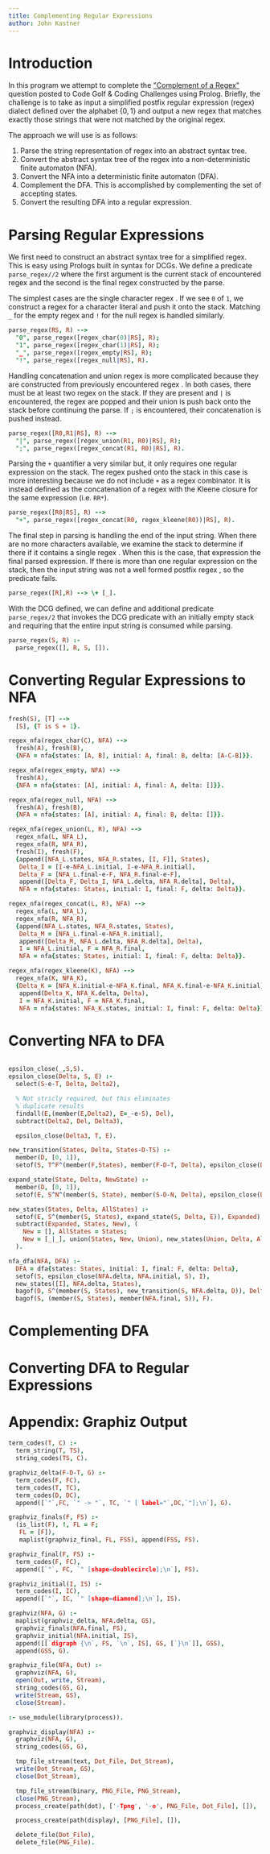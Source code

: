 ```yaml
---
title: Complementing Regular Expressions
author: John Kastner
---
```


# Introduction

In this program we attempt to complete the ["Complement of a Regex"][1]
question posted to Code Golf & Coding Challenges using Prolog. Briefly, the
challenge is to take as input a simplified postfix regular expression (regex)
dialect defined  over the alphabet $\{0,1\}$ and output a new regex that
matches exactly those strings that were not matched by the original regex.

The approach we will use is as follows:

1. Parse the string representation of regex into an abstract syntax tree.
2. Convert the abstract syntax tree of the regex into a non-deterministic
   finite automaton (NFA).
3. Convert the NFA into a deterministic finite automaton (DFA).
4. Complement the DFA. This is accomplished by complementing the set of
   accepting states.
5. Convert the resulting DFA into a regular expression.

# Parsing Regular Expressions

We first need to construct an abstract syntax tree for a simplified regex. This
is easy using Prologs built in syntax for DCGs. We define a predicate
`parse_regex//2` where the first argument is the current stack of encountered
regex and the second is the final regex constructed by the parse.

The simplest cases are the single character regex . If we see `0` of `1`, we
construct a regex for a character literal and push it onto the stack. Matching
`_` for the empty regex and `!` for the null regex is handled similarly.

```{.prolog file=regex.pl}
parse_regex(RS, R) -->
  "0", parse_regex([regex_char(0)|RS], R);
  "1", parse_regex([regex_char(1)|RS], R);
  "_", parse_regex([regex_empty|RS], R);
  "!", parse_regex([regex_null|RS], R).
```

Handling concatenation and union regex is more complicated because they are
constructed from previously encountered regex . In both cases, there must be at
least two regex on the stack. If they are present and `|` is encountered, the
regex are popped and their union is push back onto the stack before continuing
the parse. If `;` is encountered, their concatenation is pushed instead.

```{.prolog file=regex.pl}
parse_regex([R0,R1|RS], R) -->
  "|", parse_regex([regex_union(R1, R0)|RS], R);
  ";", parse_regex([regex_concat(R1, R0)|RS], R).
```

Parsing the `+` quantifier a very similar but, it only requires one regular
expression on the stack. The regex pushed onto the stack in this case is more
interesting because we do not include `+` as a regex combinator. It is instead
defined as the concatenation of a regex with the Kleene closure for the same
expression (i.e. `RR*`).

```{.prolog file=regex.pl}
parse_regex([R0|RS], R) -->
  "+", parse_regex([regex_concat(R0, regex_kleene(R0))|RS], R).
```

The final step in parsing is handling the end of the input string. When there
are no more characters available, we examine the stack to determine if there if
it contains a single regex . When this is the case, that expression the final
parsed expression. If there is more than one regular expression on the stack,
then the input string was not a well formed postfix regex , so the predicate
fails.

```{.prolog file=regex.pl}
parse_regex([R],R) --> \+ [_].
```

With the DCG defined, we can define and additional predicate `parse_regex/2`
that invokes the DCG predicate with an initially empty stack and requiring that
the entire input string is consumed while parsing.

```{.prolog file=regex.pl}
parse_regex(S, R) :-
  parse_regex([], R, S, []).
```

# Converting Regular Expressions to NFA

```{.prolog file=regex.pl}
fresh(S), [T] -->
  [S], {T is S + 1}.

regex_nfa(regex_char(C), NFA) -->
  fresh(A), fresh(B),
  {NFA = nfa{states: [A, B], initial: A, final: B, delta: [A-C-B]}}.

regex_nfa(regex_empty, NFA) -->
  fresh(A),
  {NFA = nfa{states: [A], initial: A, final: A, delta: []}}.

regex_nfa(regex_null, NFA) -->
  fresh(A), fresh(B),
  {NFA = nfa{states: [A], initial: A, final: B, delta: []}}.

regex_nfa(regex_union(L, R), NFA) -->
  regex_nfa(L, NFA_L),
  regex_nfa(R, NFA_R),
  fresh(I), fresh(F),
  {append([NFA_L.states, NFA_R.states, [I, F]], States),
   Delta_I = [I-e-NFA_L.initial, I-e-NFA_R.initial],
   Delta_F = [NFA_L.final-e-F, NFA_R.final-e-F],
   append([Delta_F, Delta_I, NFA_L.delta, NFA_R.delta], Delta),
   NFA = nfa{states: States, initial: I, final: F, delta: Delta}}.

regex_nfa(regex_concat(L, R), NFA) -->
  regex_nfa(L, NFA_L),
  regex_nfa(R, NFA_R),
  {append(NFA_L.states, NFA_R.states, States),
   Delta_M = [NFA_L.final-e-NFA_R.initial],
   append([Delta_M, NFA_L.delta, NFA_R.delta], Delta),
   I = NFA_L.initial, F = NFA_R.final,
   NFA = nfa{states: States, initial: I, final: F, delta: Delta}}.

regex_nfa(regex_kleene(K), NFA) -->
  regex_nfa(K, NFA_K),
  {Delta_K = [NFA_K.initial-e-NFA_K.final, NFA_K.final-e-NFA_K.initial],
   append(Delta_K, NFA_K.delta, Delta),
   I = NFA_K.initial, F = NFA_K.final,
   NFA = nfa{states: NFA_K.states, initial: I, final: F, delta: Delta}}.
```

# Converting NFA to DFA

```{.prolog file=regex.pl}

epsilon_close(_,S,S).
epsilon_close(Delta, S, E) :-
  select(S-e-T, Delta, Delta2),

  % Not stricly required, but this eliminates
  % duplicate results
  findall(E,(member(E,Delta2), E=_-e-S), Del),
  subtract(Delta2, Del, Delta3),

  epsilon_close(Delta3, T, E).

new_transition(States, Delta, States-D-TS) :-
  member(D, [0, 1]),
  setof(S, T^F^(member(F,States), member(F-D-T, Delta), epsilon_close(Delta, T, S)), TS).

expand_state(State, Delta, NewState) :-
  member(D, [0, 1]),
  setof(E, S^N^(member(S, State), member(S-D-N, Delta), epsilon_close(Delta, N, E)), NewState).

new_states(States, Delta, AllStates) :-
  setof(E, S^(member(S, States), expand_state(S, Delta, E)), Expanded),
  subtract(Expanded, States, New), (
    New = [], AllStates = States;
    New = [_|_], union(States, New, Union), new_states(Union, Delta, AllStates)
  ).

nfa_dfa(NFA, DFA) :-
  DFA = dfa{states: States, initial: I, final: F, delta: Delta},
  setof(S, epsilon_close(NFA.delta, NFA.initial, S), I),
  new_states([I], NFA.delta, States),
  bagof(D, S^(member(S, States), new_transition(S, NFA.delta, D)), Delta),
  bagof(S, (member(S, States), member(NFA.final, S)), F).
```

# Complementing DFA

# Converting DFA to Regular Expressions

# Appendix: Graphiz Output

```{.prolog file=regex.pl}
term_codes(T, C) :-
  term_string(T, TS),
  string_codes(TS, C).

graphviz_delta(F-D-T, G) :-
  term_codes(F, FC),
  term_codes(T, TC),
  term_codes(D, DC),
  append([`"`,FC, `" -> "`, TC, `" [ label="`,DC,`"];\n`], G).

graphviz_finals(F, FS) :-
  (is_list(F), !, FL = F;
   FL = [F]),
   maplist(graphviz_final, FL, FSS), append(FSS, FS).

graphviz_final(F, FS) :-
  term_codes(F, FC),
  append([`"`, FC, `" [shape=doublecircle];\n`], FS).

graphviz_initial(I, IS) :-
  term_codes(I, IC),
  append([`"`, IC, `" [shape=diamond];\n`], IS).

graphviz(NFA, G) :-
  maplist(graphviz_delta, NFA.delta, GS),
  graphviz_finals(NFA.final, FS),
  graphviz_initial(NFA.initial, IS),
  append([[`digraph {\n`, FS, `\n`, IS], GS, [`}\n`]], GSS),
  append(GSS, G).

graphviz_file(NFA, Out) :-
  graphviz(NFA, G),
  open(Out, write, Stream),
  string_codes(GS, G),
  write(Stream, GS),
  close(Stream).

:- use_module(library(process)).

graphviz_display(NFA) :-
  graphviz(NFA, G),
  string_codes(GS, G),

  tmp_file_stream(text, Dot_File, Dot_Stream),
  write(Dot_Stream, GS),
  close(Dot_Stream),

  tmp_file_stream(binary, PNG_File, PNG_Stream),
  close(PNG_Stream),
  process_create(path(dot), ['-Tpng', '-o', PNG_File, Dot_File], []),

  process_create(path(display), [PNG_File], []),

  delete_file(Dot_File),
  delete_file(PNG_File).
```

[1]: https://codegolf.stackexchange.com/questions/161108/complement-of-a-regex
